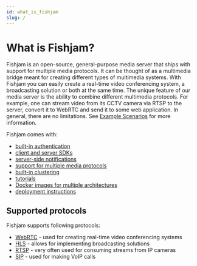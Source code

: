 ```yaml
---
id: what_is_fishjam
slug: /
---
```


# What is Fishjam?

Fishjam is an open-source, general-purpose media server that ships with support for multiple media protocols.
It can be thought of as a multimedia bridge meant for creating different types of multimedia systems. 
With Fishjam you can easily create a real-time video conferencing system, a broadcasting solution or both at the same time. 
The unique feature of our media server is the ability to combine different multimedia protocols. 
For example, one can stream video from its CCTV camera via RTSP to the server, convert it to WebRTC and send it to some web application. 
In general, there are no limitations. 
See [Example Scenarios](example_scenarios.md) for more information.

Fishjam comes with:
* [built-in authentication](../getting_started/authentication.md)
* [client and server SDKs](../getting_started/sdks.md)
* [server-side notifications](../getting_started/notifications.md)
* [support for multiple media protocols](#supported-protocols)
* [built-in clustering](../cluster.md)
* [tutorials](../tutorials/dashboard.mdx)
* [Docker images for multiple architectures](https://github.com/fishjam-dev/fishjam/pkgs/container/fishjam)
* [deployment instructions](../deploying/vps.md)

## Supported protocols

Fishjam supports following protocols:
* [WebRTC](../getting_started/peers/webrtc.md) - used for creating real-time video conferencing systems
* [HLS](../getting_started/components/hls.md) - allows for implementing broadcasting solutions
* [RTSP](../getting_started/components/rtsp.md) - very often used for consuming streams from IP cameras
* [SIP](../getting_started/components/sip.md) - used for making VoIP calls